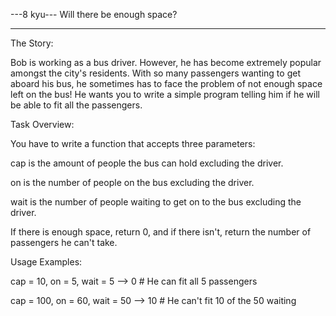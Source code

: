 ---8 kyu--- Will there be enough space?

------

The Story:

Bob is working as a bus driver. However, he has become extremely popular amongst the city's residents. With so many passengers wanting to get aboard his bus, he sometimes has to face the problem of not enough space left on the bus! He wants you to write a simple program telling him if he will be able to fit all the passengers.

Task Overview:

You have to write a function that accepts three parameters:

cap is the amount of people the bus can hold excluding the driver.

on is the number of people on the bus excluding the driver.

wait is the number of people waiting to get on to the bus excluding the driver.

If there is enough space, return 0, and if there isn't, return the number of passengers he can't take.

Usage Examples:

cap = 10, on = 5, wait = 5 --> 0 # He can fit all 5 passengers

cap = 100, on = 60, wait = 50 --> 10 # He can't fit 10 of the 50 waiting
